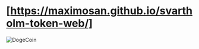 # [https://maximosan.github.io/svartholm-token-web/]


![DogeCoin](http://static.tumblr.com/ppdj5y9/Ae9mxmxtp/300coin.png)


[Dogecoin.com]: https://maximosan.github.io/svartholm-token-web/